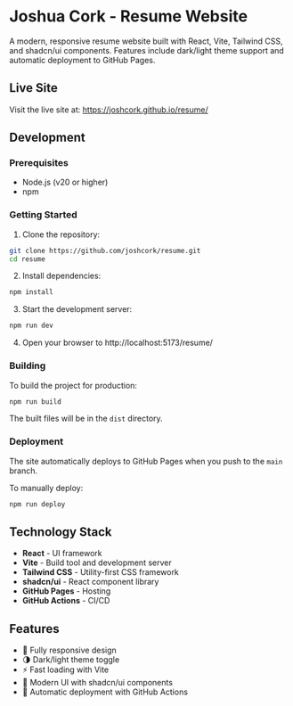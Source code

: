 # Joshua Cork - Resume Website

A modern, responsive resume website built with React, Vite, Tailwind CSS, and shadcn/ui components. Features include dark/light theme support and automatic deployment to GitHub Pages.

## Live Site

Visit the live site at: https://joshcork.github.io/resume/

## Development

### Prerequisites

- Node.js (v20 or higher)
- npm

### Getting Started

1. Clone the repository:
```bash
git clone https://github.com/joshcork/resume.git
cd resume
```

2. Install dependencies:
```bash
npm install
```

3. Start the development server:
```bash
npm run dev
```

4. Open your browser to http://localhost:5173/resume/

### Building

To build the project for production:

```bash
npm run build
```

The built files will be in the `dist` directory.

### Deployment

The site automatically deploys to GitHub Pages when you push to the `main` branch.

To manually deploy:

```bash
npm run deploy
```

## Technology Stack

- **React** - UI framework
- **Vite** - Build tool and development server
- **Tailwind CSS** - Utility-first CSS framework
- **shadcn/ui** - React component library
- **GitHub Pages** - Hosting
- **GitHub Actions** - CI/CD

## Features

- 📱 Fully responsive design
- 🌗 Dark/light theme toggle
- ⚡ Fast loading with Vite
- 🎨 Modern UI with shadcn/ui components
- 🚀 Automatic deployment with GitHub Actions